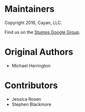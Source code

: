 Maintainers
====
Copyright 2016, Cayan, LLC.

Find us on the [Stumps Google Group](https://groups.google.com/forum/#!forum/stumps-project).

Original Authors
====
* Michael Harrington

Contributors
====
* Jessica Rosen
* Stephen Blackmore
